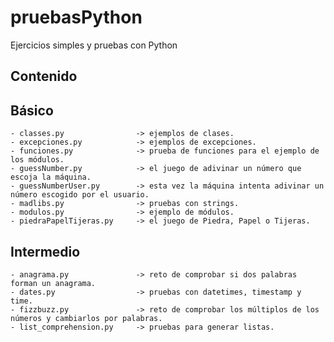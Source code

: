 # pruebasPython

Ejercicios simples y pruebas con Python

## Contenido

## Básico
    - classes.py                -> ejemplos de clases.
    - excepciones.py            -> ejemplos de excepciones.
    - funciones.py              -> prueba de funciones para el ejemplo de los módulos.
    - guessNumber.py            -> el juego de adivinar un número que escoja la máquina.
    - guessNumberUser.py        -> esta vez la máquina intenta adivinar un número escogido por el usuario.
    - madlibs.py                -> pruebas con strings.
    - modulos.py                -> ejemplo de módulos.
    - piedraPapelTijeras.py     -> el juego de Piedra, Papel o Tijeras.

## Intermedio
    - anagrama.py               -> reto de comprobar si dos palabras forman un anagrama.
    - dates.py                  -> pruebas con datetimes, timestamp y time.
    - fizzbuzz.py               -> reto de comprobar los múltiplos de los números y cambiarlos por palabras.
    - list_comprehension.py     -> pruebas para generar listas.
